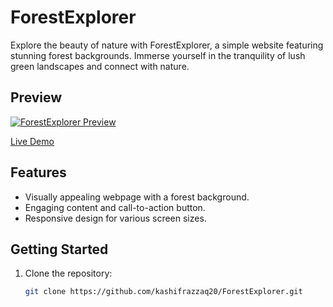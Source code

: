 # ForestExplorer

Explore the beauty of nature with ForestExplorer, a simple website featuring stunning forest backgrounds. Immerse yourself in the tranquility of lush green landscapes and connect with nature.

## Preview

[![ForestExplorer Preview](link-to-preview-image)](link-to-live-demo)

[Live Demo](link-to-live-demo)

## Features

- Visually appealing webpage with a forest background.
- Engaging content and call-to-action button.
- Responsive design for various screen sizes.

## Getting Started

1. Clone the repository:

   ```bash
   git clone https://github.com/kashifrazzaq20/ForestExplorer.git
